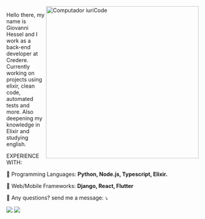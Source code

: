 <img src="https://raw.githubusercontent.com/MicaelliMedeiros/micaellimedeiros/master/image/computer-illustration.png" min-width="400px" max-width="400px" width="400px" align="right" alt="Computador iuriCode">

<p align="left"> 
  Hello there, my name is Giovanni Hessel and I work as a back-end developer at Credere. Currently working on projects using elixir, clean code, automated tests and more. Also deepening my knowledge in Elixir and studying english.
</p>

<p align="left">
  EXPERIENCE WITH:
</p>

<p align="left">
  🦄 Programming Languages: <strong>Python, Node.js, Typescript, Elixir.</strong>
</p>

<p align="left">
  💼 Web/Mobile Frameworks: <strong>Django, React, Flutter</strong>
</p>

<p align="left">
  💌 Any questions? send me a message: ⤵️
</p>

<p align="left">
  <a href="https://www.linkedin.com/in/giovanni-garcia-hessel-137b1393/" alt="Linkedin">
  <img src="https://img.shields.io/badge/-Linkedin-0e76a8?style=flat-square&logo=Linkedin&logoColor=white&link=https://www.linkedin.com/in/giovanni-garcia-hessel-137b1393/" /></a>

  <a href="https://api.whatsapp.com/send?phone=5515988002099" alt="WhatsApp">
  <img src="https://img.shields.io/badge/-WhatsApp-25d366?style=flat-square&labelColor=25d366&logo=whatsapp&logoColor=white&link=https://api.whatsapp.com/send?phone=5515988002099"/></a>
</p>  
